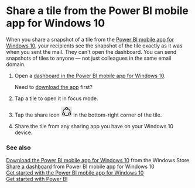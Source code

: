 <properties 
   pageTitle="Share a tile from the Power BI mobile app for Windows 10"
   description="Share a tile from the Power BI mobile app for Windows 10"
   services="powerbi" 
   documentationCenter="" 
   authors="maggiesMSFT" 
   manager="mblythe" 
   editor=""
   tags=""/>
 
<tags
   ms.service="powerbi"
   ms.devlang="NA"
   ms.topic="article"
   ms.tgt_pltfrm="NA"
   ms.workload="powerbi"
   ms.date="01/13/2016"
   ms.author="maggies"/>
# Share a tile from the Power BI mobile app for Windows 10

When you share a snapshot of a tile from the [Power BI mobile app for Windows 10](powerbi-mobile-win10phone-app-get-started.md), your recipients see the snapshot of the tile exactly as it was when you sent the mail. They can't open the dashboard. You can send snapshots of tiles to anyone — not just colleagues in the same email domain.

1. Open a [dashboard in the Power BI mobile app for Windows 10](powerbi-mobile-dashboards-in-the-win10phone-app.md).

	Need to [download the app](http://go.microsoft.com/fwlink/?LinkID=526478) first?

2. Tap a tile to open it in focus mode.

3. Tap the share icon ![](media/powerbi-mobile-share-a-tile-from-the-win10phone-app/PBI_Win10Ph_ShareIcon.png) in the bottom-right corner of the tile.

5. Share the tile from any sharing app you have on your Windows 10 device.

### See also

[Download the Power BI mobile app for Windows 10](http://go.microsoft.com/fwlink/?LinkID=526478) from the Windows Store  
[Share a dashboard](powerbi-mobile-share-a-dashboard-from-the-win10phone-app.md) from Power BI mobile app for Windows 10  
[Get started with the Power BI mobile app for Windows 10](powerbi-mobile-win10phone-app-get-started.md)  
[Get started with Power BI](powerbi-service-get-started.md)


